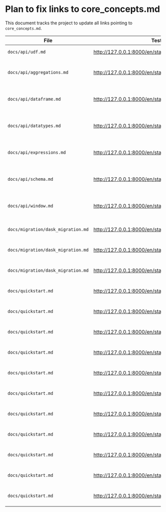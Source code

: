# Plan to fix links to core_concepts.md

This document tracks the project to update all links pointing to `core_concepts.md`.

| File | Test Link | Link Label | Link | New Link | Status |
|---|---|---|---|---|---|
| `docs/api/udf.md` | http://127.0.0.1:8000/en/stable/api/udf/ | link:UDFs | `../core_concepts.md#user-defined-functions-udf` | `../custom-code/udfs.md` | Done ([PR #5022](https://github.com/Eventual-Inc/Daft/pull/5022)) |
| `docs/api/aggregations.md` | http://127.0.0.1:8000/en/stable/api/aggregations/ | link:Aggregations and Grouping | `../core_concepts.md#aggregations-and-grouping` | | Done - Line Removed Entirely |
| `docs/api/dataframe.md` | http://127.0.0.1:8000/en/stable/api/dataframe/ | link:DataFrames | `../core_concepts.md#dataframe` | | Done - Redundant Line Removed |
| `docs/api/datatypes.md` | http://127.0.0.1:8000/en/stable/api/datatypes/ | link:DataTypes | `../core_concepts.md#datatypes` | | Done - Redundant Line Removed |
| `docs/api/expressions.md` | http://127.0.0.1:8000/en/stable/api/expressions/ | link:Expressions | `../core_concepts.md#expressions` | | Done - Redundant Line Removed |
| `docs/api/schema.md` | http://127.0.0.1:8000/en/stable/api/schema/ | link:Schemas | `../core_concepts.md#schemas-and-types` | | Done - Redundant Line Removed |
| `docs/api/window.md` | http://127.0.0.1:8000/en/stable/api/window/ | link:Window Functions | `../core_concepts.md/#window-functions` | `../examples/window-functions.md` | Done - Redirected to Examples |
| `docs/migration/dask_migration.md` | http://127.0.0.1:8000/en/stable/migration/dask_migration/ | link:Expressions | `../core_concepts.md#expressions` | `../api/expressions.md` | Changed - Not Tested |
| `docs/migration/dask_migration.md` | http://127.0.0.1:8000/en/stable/migration/dask_migration/ | link:the documentation | `../core_concepts.md#datatypes` | `../api/datatypes.md` | Changed - Not Tested |
| `docs/migration/dask_migration.md` | http://127.0.0.1:8000/en/stable/migration/dask_migration/ | link:User-Defined Functions (UDFs) | `../core_concepts.md#user-defined-functions-udf` | `../custom-code/udfs.md` | Changed - Not Tested |
| `docs/quickstart.md` | http://127.0.0.1:8000/en/stable/quickstart/ | link:Expressions | `core_concepts.md#expressions` (line 292) | `api/expressions.md` | Changed - Not Tested |
| `docs/quickstart.md` | http://127.0.0.1:8000/en/stable/quickstart/ | link:**DataFrame Operations** | `core_concepts.md#dataframe` (line 518) | `api/dataframe.md` | Changed - Not Tested |
| `docs/quickstart.md` | http://127.0.0.1:8000/en/stable/quickstart/ | link:**Expressions** | `core_concepts.md#expressions` (line 519) | `api/expressions.md` | Changed - Not Tested |
| `docs/quickstart.md` | http://127.0.0.1:8000/en/stable/quickstart/ | link:**Reading Data** | `core_concepts.md#reading-data` (line 520) | `connectors/index.md` | Changed - Not Tested |
| `docs/quickstart.md` | http://127.0.0.1:8000/en/stable/quickstart/ | link:**Writing Data** | `core_concepts.md#reading-data` (line 521) | `connectors/index.md` | Changed - Not Tested |
| `docs/quickstart.md` | http://127.0.0.1:8000/en/stable/quickstart/ | link:**DataTypes** | `core_concepts.md#datatypes` (line 522) | `api/datatypes.md` | Changed - Not Tested |
| `docs/quickstart.md` | http://127.0.0.1:8000/en/stable/quickstart/ | link:**SQL** | `core_concepts.md#sql` (line 523) | `sql_overview.md` | Changed - Not Tested |
| `docs/quickstart.md` | http://127.0.0.1:8000/en/stable/quickstart/ | link:**Aggregations and Grouping** | `core_concepts.md#aggregations-and-grouping` (line 524) | `api/aggregations.md` | Changed - Not Tested |
| `docs/quickstart.md` | http://127.0.0.1:8000/en/stable/quickstart/ | link:**Window Functions** | `core_concepts.md#window-functions` (line 525) | `api/window.md` | Changed - Not Tested |
| `docs/quickstart.md` | http://127.0.0.1:8000/en/stable/quickstart/ | link:**User-Defined Functions (UDFs)** | `core_concepts.md#user-defined-functions-udf` (line 526) | `custom-code/udfs.md` | Changed - Not Tested |
| `docs/quickstart.md` | http://127.0.0.1:8000/en/stable/quickstart/ | link:**Multimodal Data** | `core_concepts.md#multimodal-data` (line 527) | `modalities/index.md` | Changed - Not Tested |
